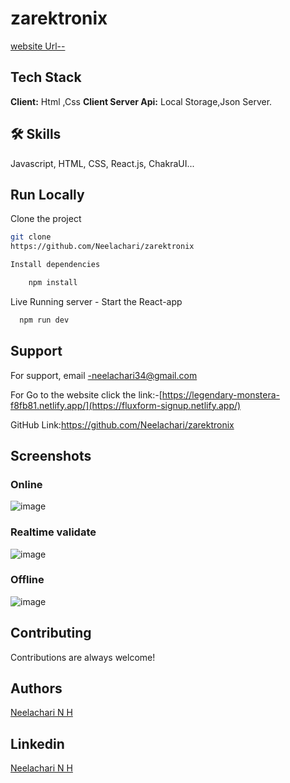 # zarektronix


[website Url--](https://fluxform-signup.netlify.app/)

## Tech Stack
**Client:** Html ,Css
**Client Server Api:** Local Storage,Json Server.
## 🛠 Skills
Javascript, HTML, CSS, React.js, ChakraUI...


## Run Locally

Clone the project
```bash
git clone
https://github.com/Neelachari/zarektronix

Install dependencies

    npm install

```
Live Running server  -
Start the React-app

```bash
  npm run dev
```


## Support
For support, email -neelachari34@gmail.com 

For Go to the website click the link:-[https://legendary-monstera-f8fb81.netlify.app/](https://fluxform-signup.netlify.app/)

GitHub Link:https://github.com/Neelachari/zarektronix
## Screenshots

### Online
![image](https://github.com/Neelachari/zarektronix/assets/112808279/6ec479a0-d364-476d-8db9-dceb3cf02b8f)

### Realtime validate
![image](https://github.com/Neelachari/zarektronix/assets/112808279/b7816607-3225-47d4-becb-df76f5c0b69b)

### Offline
![image](https://github.com/Neelachari/zarektronix/assets/112808279/160a9a35-b9ff-4e29-b2de-20232a87c66a)




## Contributing

Contributions are always welcome!
## Authors

 [Neelachari N H](https://github.com/Neelachari)
## Linkedin

 [Neelachari N H](https://www.linkedin.com/in/neelesh-n-h-2704a7196/)
 

 
 
 
 
 


 
